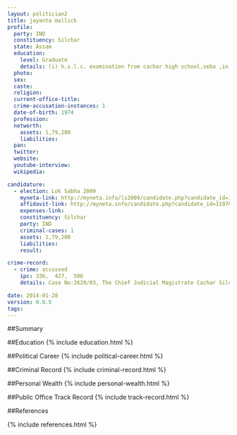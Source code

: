 ```yaml
---
layout: politician2
title: jayanta mallick
profile: 
  party: IND
  constituency: Silchar
  state: Assam
  education: 
    level: Graduate
    details: (i) h.s.l.c. examination from cachar high school,seba ,in the year 1989 (ii) h.s. examination from govt. higher secondary,ahsec,in the year 1991 (iii)b.a.(pass) from cachar college, silchar assam university,in the year 1996
  photo: 
  sex: 
  caste: 
  religion: 
  current-office-title: 
  crime-accusation-instances: 1
  date-of-birth: 1974
  profession: 
  networth: 
    assets: 1,79,200
    liabilities: 
  pan: 
  twitter: 
  website: 
  youtube-interview: 
  wikipedia: 

candidature: 
  - election: Lok Sabha 2009
    myneta-link: http://myneta.info/ls2009/candidate.php?candidate_id=1197
    affidavit-link: http://myneta.info/candidate.php?candidate_id=1197&scan=original
    expenses-link: 
    constituency: Silchar 
    party: IND
    criminal-cases: 1
    assets: 1,79,200
    liabilities: 
    result:  

crime-record: 
  - crime: accussed
    ipc: 336,  427,  506
    details: Case No:2629/03, The Chief Judicial Magistrate Cachar Silchar 

date: 2014-01-28
version: 0.0.5
tags: 
---
```

##Summary


##Education
{% include education.html %}


##Political Career
{% include political-career.html %}


##Criminal Record
{% include criminal-record.html %}


##Personal Wealth
{% include personal-wealth.html %}


##Public Office Track Record
{% include track-record.html %}


##References


{% include references.html %}
